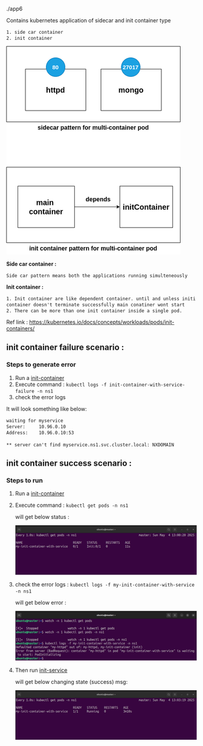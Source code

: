 ./app6

Contains kubernetes application of sidecar and init container type

```
1. side car container
2. init container
```

![Document](./images/init-sidecar-container.drawio.png)


**Side car container :**

    Side car pattern means both the applications running simulteneously 

**Init container :**

    1. Init container are like dependent container. until and unless initi container doesn't terminate successfully main conatiner wont start
    2. There can be more than one init container inside a single pod.

Ref link : https://kubernetes.io/docs/concepts/workloads/pods/init-containers/


## init container failure scenario :

### Steps to generate error

1. Run a [init-container](./init-container-with-service-failure.yaml)
2. Execute command : `kubectl logs -f init-container-with-service-failure -n ns1`
3. check the error logs

It will look something like below:

```
waiting for myservice
Server:		10.96.0.10
Address:	10.96.0.10:53

** server can't find myservice.ns1.svc.cluster.local: NXDOMAIN
```


## init container success scenario :

### Steps to run

1. Run a [init-container](./init-container-with-service.yaml)
2. Execute command : `kubectl get pods -n ns1`

    will get below status :

    ![error message](./images/status.png)

3. check the error logs : `kubectl logs -f my-init-container-with-service -n ns1`

    will get below error :

    ![error message](./images/error-msg.png)

4. Then run [init-service](./init-container-service.yaml)

    will get below changing state (success) msg:

    ![success msg](./images/success.png)
   